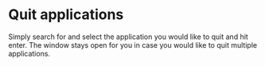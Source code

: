 # Quit applications
Simply search for and select the application you would like to quit and hit enter.
The window stays open for you in case you would like to quit multiple applications.